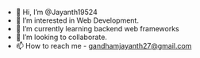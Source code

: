 - 👋 Hi, I’m @Jayanth19524
- 👀 I’m interested in Web Development. 
- 🌱 I’m currently learning backend web frameworks  
- 💞️ I’m looking to collaborate.
- 📫 How to reach me - gandhamjayanth27@gmail.com

<!---
Jayanth19524/Jayanth19524 is a ✨ special ✨ repository because its `README.md` (this file) appears on your GitHub profile.
You can click the Preview link to take a look at your changes.
--->
